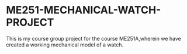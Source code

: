 # ME251-MECHANICAL-WATCH-PROJECT
 This is my course group project for the course ME251A,wherein we have created a working mechanical model of a watch.
